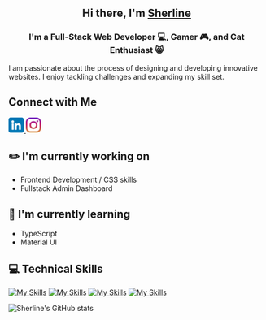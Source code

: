 <h2 align="center">Hi there, I'm <a href="https://www.sherlineau.com" target="_blank" rel="referrer">Sherline</a></h3>


<h3 align="center">I'm a Full-Stack Web Developer 💻, Gamer 🎮, and Cat Enthusiast 😸</h2>

I am passionate about the process of designing and developing innovative websites. I enjoy tackling challenges and expanding my skill set.

## Connect with Me
<a href="https://www.linkedin.com/in/sherlineau">
  <img src="/images/linkedin.png" width="30px">
</a>
<a href="https://www.instagram.com/sherlineau">
  <img src="/images/instagram.png" width="30px">
</a>

## ✏️ I'm currently working on
- Frontend Development / CSS skills
- Fullstack Admin Dashboard

## 📘 I'm currently learning
- TypeScript
- Material UI

## 💻 Technical Skills
[![My Skills](https://skillicons.dev/icons?i=html,css,cs,cpp,js,py)](https://skillicons.dev)
[![My Skills](https://skillicons.dev/icons?i=react,nodejs,express,gatsby,dotnet,bootstrap)](https://skillicons.dev)
[![My Skills](https://skillicons.dev/icons?i=mongodb,mysql,graphql)](https://skillicons.dev)
[![My Skills](https://skillicons.dev/icons?i=unreal,vscode,ps,pr,ai,aws,ae)](https://skillicons.dev)

![Sherline's GitHub stats](https://github-readme-stats.vercel.app/api?username=sherlineau&count_private=true)
